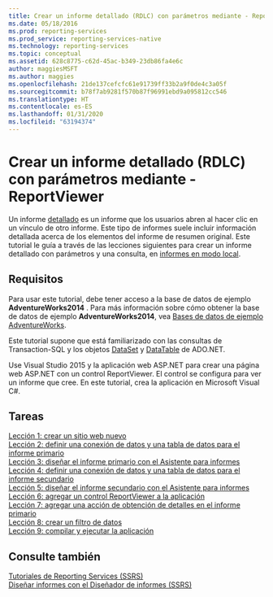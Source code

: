 ```yaml
---
title: Crear un informe detallado (RDLC) con parámetros mediante - ReportViewer | Microsoft Docs
ms.date: 05/18/2016
ms.prod: reporting-services
ms.prod_service: reporting-services-native
ms.technology: reporting-services
ms.topic: conceptual
ms.assetid: 628c8775-c62d-45ac-b349-23db86fa4e6c
author: maggiesMSFT
ms.author: maggies
ms.openlocfilehash: 21de137cefcfc61e91739ff33b2a9f0de4c3a05f
ms.sourcegitcommit: b78f7ab9281f570b87f96991ebd9a095812cc546
ms.translationtype: HT
ms.contentlocale: es-ES
ms.lasthandoff: 01/31/2020
ms.locfileid: "63194374"
---
```

# <a name="create-drillthrough-rdlc-report-with-parameters---reportviewer"></a>Crear un informe detallado (RDLC) con parámetros mediante - ReportViewer
Un informe [detallado](https://technet.microsoft.com/library/ff519554.aspx) es un informe que los usuarios abren al hacer clic en un vínculo de otro informe. Este tipo de informes suele incluir información detallada acerca de los elementos del informe de resumen original. Este tutorial le guía a través de las lecciones siguientes para crear un informe detallado con parámetros y una consulta, en [informes en modo local](report-server-sharepoint/local-mode-vs-connected-mode-reports-in-the-report-viewer.md).  
  
## <a name="requirements"></a>Requisitos  
Para usar este tutorial, debe tener acceso a la base de datos de ejemplo **AdventureWorks2014** . Para más información sobre cómo obtener la base de datos de ejemplo **AdventureWorks2014**, vea [Bases de datos de ejemplo AdventureWorks](https://github.com/Microsoft/sql-server-samples/releases).  
  
Este tutorial supone que está familiarizado con las consultas de Transaction-SQL y los objetos [DataSet](https://msdn.microsoft.com/library/system.data.dataset.aspx) y [DataTable](https://msdn.microsoft.com/library/system.data.datatable.aspx) de ADO.NET.  
  
Use Visual Studio 2015 y la aplicación web ASP.NET para crear una página web ASP.NET con un control ReportViewer. El control se configura para ver un informe que cree. En este tutorial, crea la aplicación en Microsoft Visual C#.  
  
## <a name="tasks"></a>Tareas  
[Lección 1: crear un sitio web nuevo](../reporting-services/lesson-1-create-a-new-web-site.md)  
[Lección 2: definir una conexión de datos y una tabla de datos para el informe primario](../reporting-services/lesson-2-define-a-data-connection-and-data-table-for-parent-report.md)  
[Lección 3: diseñar el informe primario con el Asistente para informes](../reporting-services/lesson-3-design-the-parent-report-using-the-report-wizard.md)  
[Lección 4: definir una conexión de datos y una tabla de datos para el informe secundario](../reporting-services/lesson-4-define-a-data-connection-and-data-table-for-child-report.md)  
[Lección 5: diseñar el informe secundario con el Asistente para informes](../reporting-services/lesson-5-design-the-child-report-using-the-report-wizard.md)  
[Lección 6: agregar un control ReportViewer a la aplicación](../reporting-services/lesson-6-add-a-reportviewer-control-to-the-application.md)  
[Lección 7: agregar una acción de obtención de detalles en el informe primario](../reporting-services/lesson-7-add-drillthrough-action-on-parent-report.md)  
[Lección 8: crear un filtro de datos](../reporting-services/lesson-8-create-a-data-filter.md)  
[Lección 9: compilar y ejecutar la aplicación](../reporting-services/lesson-9-build-and-run-the-application.md)  
  
## <a name="see-also"></a>Consulte también  
[Tutoriales de Reporting Services &#40;SSRS&#41;](../reporting-services/reporting-services-tutorials-ssrs.md)  
[Diseñar informes con el Diseñador de informes &#40;SSRS&#41;](../reporting-services/tools/design-reporting-services-paginated-reports-with-report-designer-ssrs.md)  
  


